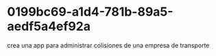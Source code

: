 # 0199bc69-a1d4-781b-89a5-aedf5a4ef92a
crea una app para administrar colisiones de una empresa de transporte
